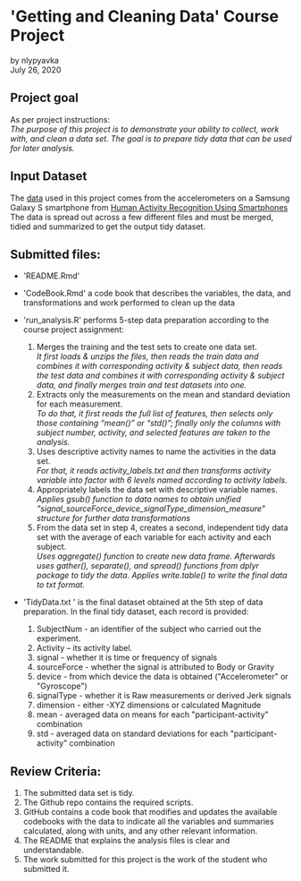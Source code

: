 # 'Getting and Cleaning Data' Course Project  
by nlypyavka  
July 26, 2020  

## Project goal
As per project instructions:  
*The purpose of this project is to demonstrate your ability to collect, work with, and clean a data set. The goal is to prepare tidy data that can be used for later analysis.*


## Input Dataset
The [data](https://d396qusza40orc.cloudfront.net/getdata%2Fprojectfiles%2FUCI%20HAR%20Dataset.zip) used in this project comes from the accelerometers on a Samsung Galaxy S smartphone from [Human Activity Recognition Using Smartphones](http://archive.ics.uci.edu/ml/datasets/Human+Activity+Recognition+Using+Smartphones)   
The data is spread out across a few different files and must be merged, tidied and summarized to get the output tidy dataset.


## Submitted files:
* 'README.Rmd'

- 'CodeBook.Rmd' a code book that describes the variables, the data, and transformations and work performed to clean up the data

- 'run_analysis.R' performs 5-step data preparation according to the course project assignment:  
    1. Merges the training and the test sets to create one data set.  
  *It first loads & unzips the files, then reads the train data and combines it with corresponding activity & subject data, then reads the test data and combines it with corresponding activity & subject data, and finally merges train and test datasets into one.*  
    2. Extracts only the measurements on the mean and standard deviation for each measurement.  
  *To do that, it first reads the full list of features, then selects only those containing “mean()” or “std()”; finally only the columns with subject number, activity, and selected features are taken to the analysis.*  
    3. Uses descriptive activity names to name the activities in the data set.  
  *For that, it reads activity_labels.txt and then transforms activity variable into factor with 6 levels named according to activity labels.*
    4. Appropriately labels the data set with descriptive variable names.  
  *Applies gsub() function to data names to obtain unified "signal_sourceForce_device_signalType_dimension_measure" structure for further data transformations*
    5. From the data set in step 4, creates a second, independent tidy data set with the average of each variable for each activity and each subject.  
  *Uses aggregate() function to create new data frame. Afterwards uses gather(), separate(), and spread() functions from dplyr package to tidy the data. Applies write.table() to write the final data to txt format.*

- 'TidyData.txt ' is the final dataset obtained at the 5th step of data preparation. In the final tidy dataset, each record is provided:
    1) SubjectNum - an identifier of the subject who carried out the experiment.
    2) Activity – its activity label. 
    3) signal - whether it is time or frequency of signals
    4) sourceForce - whether the signal is attributed to Body or Gravity
    5) device - from which device the data is obtained ("Accelerometer" or "Gyroscope")
    6) signalType - whether it is Raw measurements or derived Jerk signals
    7) dimension - either -XYZ dimensions or calculated Magnitude 
    8) mean - averaged data on means for each "participant-activity" combination
    9) std - averaged data on standard deviations for each "participant-activity" combination

## Review Criteria:
1.	The submitted data set is tidy.
2.	The Github repo contains the required scripts.
3.	GitHub contains a code book that modifies and updates the available codebooks with the data to indicate all the variables and summaries calculated, along with units, and any other relevant information.
4.	The README that explains the analysis files is clear and understandable.
5.	The work submitted for this project is the work of the student who submitted it.
